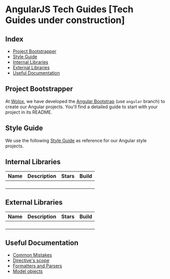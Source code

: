 # AngularJS Tech Guides [Tech Guides under construction]

## Index

- [Project Bootstrapper](#project-bootstrapper)
- [Style Guide](#style-guide)
- [Internal Libraries](#internal-libraries)
- [External Libraries](#external-libraries)
- [Useful Documentation](#useful-documentation)

## Project Bootstrapper

At [Wolox](http://wolox.com.ar), we have developed the [Angular Bootstrap](http://github.com/wolox/frontend-bootstrap) (use `angular` branch) to create our Angular projects. You'll find a detailed guide to start with your project in its README.

## Style Guide

We use the following [Style Guide](https://github.com/johnpapa/angular-styleguide) as reference for our Angular style projects.

## Internal Libraries

|Name|Description|Stars|Build|
|----|-----------|-----|-----|
| | | | |
| | | | |
| | | | |
| | | | |

## External Libraries

|Name|Description|Stars|Build|
|----|-----------|-----|-----|
| | | | |
| | | | |
| | | | |
| | | | |

## Useful Documentation

- [Common Mistakes](https://www.airpair.com/angularjs/posts/top-10-mistakes-angularjs-developers-make)
- [Directive's scope](http://onehungrymind.com/angularjs-sticky-notes-pt-2-isolated-scope/)
- [Formatters and Parsers](http://alexperry.io/angularjs/2014/12/10/parsers-and-formatters-angular.html)
- [Model objects](https://medium.com/opinionated-angularjs/angular-model-objects-with-javascript-classes-2e6a067c73bc#.2re02zvwe)
